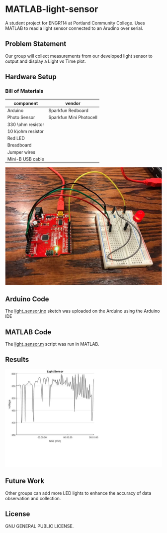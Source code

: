 # MATLAB-light-sensor
A student project for ENGR114 at Portland Community College. Uses MATLAB to read a light sensor connected to an Arudino over serial.

## Problem Statement
Our group will collect measurements from our developed light sensor to output and
display a Light vs Time plot.

## Hardware Setup

### Bill of Materials
|component|vendor|
|---|---|
|Arduino|Sparkfun Redboard|
|Photo Sensor|Sparkfun Mini Photocell|
|330 \ohm resistor| |
|10 k\ohm resistor| |
|Red LED| |
|Breadboard| |
|Jumper wires| |
|Mini-B USB cable| |

![Alt Name](/doc/light_sensor_hardware.png)

## Arduino Code
The [light_sensor.ino](light_sensor.ino) sketch was uploaded on the Arduino using the Arduino IDE

## MATLAB Code
The [light_sensor.m](light_sensor.m) script was run in MATLAB.

## Results
![Alt Name](/doc/light_sensor_results.png)

## Future Work
Other groups can add more LED lights to enhance the accuracy of data
observation and collection.

## License
GNU GENERAL PUBLIC LICENSE.
